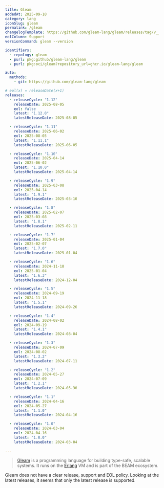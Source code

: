 ```yaml
---
title: Gleam
addedAt: 2025-09-10
category: lang
iconSlug: gleam
permalink: /gleam
changelogTemplate: https://github.com/gleam-lang/gleam/releases/tag/v__LATEST__
eolColumn: Support
versionCommand: gleam --version

identifiers:
  - repology: gleam
  - purl: pkg:github/gleam-lang/gleam
  - purl: pkg:oci/gleam?repository_url=ghcr.io/gleam-lang/gleam

auto:
  methods:
    - git: https://github.com/gleam-lang/gleam

# eol(x) = releaseDate(x+1)
releases:
  - releaseCycle: "1.12"
    releaseDate: 2025-08-05
    eol: false
    latest: "1.12.0"
    latestReleaseDate: 2025-08-05

  - releaseCycle: "1.11"
    releaseDate: 2025-06-02
    eol: 2025-08-05
    latest: "1.11.1"
    latestReleaseDate: 2025-06-05

  - releaseCycle: "1.10"
    releaseDate: 2025-04-14
    eol: 2025-06-02
    latest: "1.10.0"
    latestReleaseDate: 2025-04-14

  - releaseCycle: "1.9"
    releaseDate: 2025-03-08
    eol: 2025-04-14
    latest: "1.9.1"
    latestReleaseDate: 2025-03-10

  - releaseCycle: "1.8"
    releaseDate: 2025-02-07
    eol: 2025-03-08
    latest: "1.8.1"
    latestReleaseDate: 2025-02-11

  - releaseCycle: "1.7"
    releaseDate: 2025-01-04
    eol: 2025-02-07
    latest: "1.7.0"
    latestReleaseDate: 2025-01-04

  - releaseCycle: "1.6"
    releaseDate: 2024-11-18
    eol: 2025-01-04
    latest: "1.6.3"
    latestReleaseDate: 2024-12-04

  - releaseCycle: "1.5"
    releaseDate: 2024-09-19
    eol: 2024-11-18
    latest: "1.5.1"
    latestReleaseDate: 2024-09-26

  - releaseCycle: "1.4"
    releaseDate: 2024-08-02
    eol: 2024-09-19
    latest: "1.4.1"
    latestReleaseDate: 2024-08-04

  - releaseCycle: "1.3"
    releaseDate: 2024-07-09
    eol: 2024-08-02
    latest: "1.3.2"
    latestReleaseDate: 2024-07-11

  - releaseCycle: "1.2"
    releaseDate: 2024-05-27
    eol: 2024-07-09
    latest: "1.2.1"
    latestReleaseDate: 2024-05-30

  - releaseCycle: "1.1"
    releaseDate: 2024-04-16
    eol: 2024-05-27
    latest: "1.1.0"
    latestReleaseDate: 2024-04-16

  - releaseCycle: "1.0"
    releaseDate: 2024-03-04
    eol: 2024-04-16
    latest: "1.0.0"
    latestReleaseDate: 2024-03-04

---
```


> [Gleam](https://gleam.run/) is a programming language for building type-safe, scalable systems. It runs on the [Erlang](/erlang) VM and is part of the BEAM ecosystem.

Gleam does not have a clear release, support and EOL policy.
Looking at the latest releases, it seems that only the latest release is supported.
